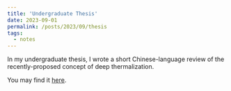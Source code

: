 ```yaml
---
title: 'Undergraduate Thesis'
date: 2023-09-01
permalink: /posts/2023/09/thesis
tags:
  - notes
---
```


In my undergraduate thesis, I wrote a short Chinese-language review of the recently-proposed concept of deep thermalization.

You may find it <a href="files/Deep-Thermalization-Thesis.pdf">here</a>.